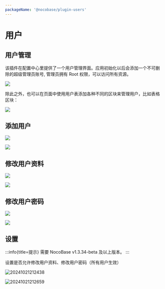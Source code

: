 ```yaml
---
packageName: '@nocobase/plugin-users'
---
```


# 用户

## 用户管理

该插件在配置中心里提供了一个用户管理界面。应用初始化以后会添加一个不可删除的超级管理员账号, 管理员拥有 Root 权限，可以访问所有资源。

![](https://static-docs.nocobase.com/44bf40f56b45d4dd96c424fb08082cf6.png)

除此之外，也可以在页面中使用用户表添加各种不同的区块来管理用户，比如表格区块：

![](https://static-docs.nocobase.com/76b5a4652f869541a9e8f18a4568a7c9.png)

## 添加用户

![](https://static-docs.nocobase.com/4f8ef9ffc1c17f275b62b462f6385b19.png)

![](https://static-docs.nocobase.com/437828173950bd7c21b40a6243ffe150.png)

## 修改用户资料

![](https://static-docs.nocobase.com/d25e06872bd1d48ed8c1139728fa5ff3.png)

![](https://static-docs.nocobase.com/c140bcaab240385b9b5aca32a2ec2801.png)

## 修改用户密码

![](https://static-docs.nocobase.com/26c24c4cebda3d144dc4e9b728c2ede5.png)

![](https://static-docs.nocobase.com/23a2b2223cb5b387b3699cc6143302e8.png)

## 设置

:::info{title=提示}
需要 NocoBase v1.3.34-beta 及以上版本。
:::

设置是否允许修改用户资料、修改用户密码（所有用户生效）

![20241021212438](https://static-docs.nocobase.com/20241021212438.png)

![20241021212659](https://static-docs.nocobase.com/20241021212659.png)

